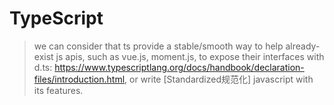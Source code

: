 # TypeScript

> we can consider that ts provide a stable/smooth way to help already-exist js apis, such as vue.js, moment.js, to expose their interfaces with d.ts: <https://www.typescriptlang.org/docs/handbook/declaration-files/introduction.html>, or write [Standardized规范化] javascript with its features.
